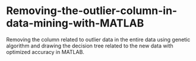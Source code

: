 # Removing-the-outlier-column-in-data-mining-with-MATLAB
Removing the column related to outlier data in the entire data using genetic algorithm and drawing the decision tree related to the new data with optimized accuracy in MATLAB.
